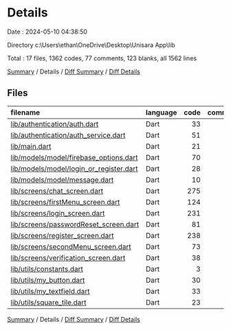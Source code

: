 # Details

Date : 2024-05-10 04:38:50

Directory c:\\Users\\ethan\\OneDrive\\Desktop\\Unisara App\\lib

Total : 17 files,  1362 codes, 77 comments, 123 blanks, all 1562 lines

[Summary](results.md) / Details / [Diff Summary](diff.md) / [Diff Details](diff-details.md)

## Files
| filename | language | code | comment | blank | total |
| :--- | :--- | ---: | ---: | ---: | ---: |
| [lib/authentication/auth.dart](/lib/authentication/auth.dart) | Dart | 33 | 6 | 5 | 44 |
| [lib/authentication/auth_service.dart](/lib/authentication/auth_service.dart) | Dart | 51 | 21 | 16 | 88 |
| [lib/main.dart](/lib/main.dart) | Dart | 21 | 0 | 9 | 30 |
| [lib/models/model/firebase_options.dart](/lib/models/model/firebase_options.dart) | Dart | 70 | 12 | 7 | 89 |
| [lib/models/model/login_or_register.dart](/lib/models/model/login_or_register.dart) | Dart | 28 | 0 | 5 | 33 |
| [lib/models/model/message.dart](/lib/models/model/message.dart) | Dart | 10 | 0 | 1 | 11 |
| [lib/screens/chat_screen.dart](/lib/screens/chat_screen.dart) | Dart | 275 | 7 | 23 | 305 |
| [lib/screens/firstMenu_screen.dart](/lib/screens/firstMenu_screen.dart) | Dart | 124 | 8 | 8 | 140 |
| [lib/screens/login_screen.dart](/lib/screens/login_screen.dart) | Dart | 231 | 10 | 11 | 252 |
| [lib/screens/passwordReset_screen.dart](/lib/screens/passwordReset_screen.dart) | Dart | 81 | 2 | 5 | 88 |
| [lib/screens/register_screen.dart](/lib/screens/register_screen.dart) | Dart | 238 | 10 | 14 | 262 |
| [lib/screens/secondMenu_screen.dart](/lib/screens/secondMenu_screen.dart) | Dart | 73 | 0 | 4 | 77 |
| [lib/screens/verification_screen.dart](/lib/screens/verification_screen.dart) | Dart | 38 | 0 | 4 | 42 |
| [lib/utils/constants.dart](/lib/utils/constants.dart) | Dart | 3 | 1 | 2 | 6 |
| [lib/utils/my_button.dart](/lib/utils/my_button.dart) | Dart | 30 | 0 | 3 | 33 |
| [lib/utils/my_textfield.dart](/lib/utils/my_textfield.dart) | Dart | 33 | 0 | 3 | 36 |
| [lib/utils/square_tile.dart](/lib/utils/square_tile.dart) | Dart | 23 | 0 | 3 | 26 |

[Summary](results.md) / Details / [Diff Summary](diff.md) / [Diff Details](diff-details.md)